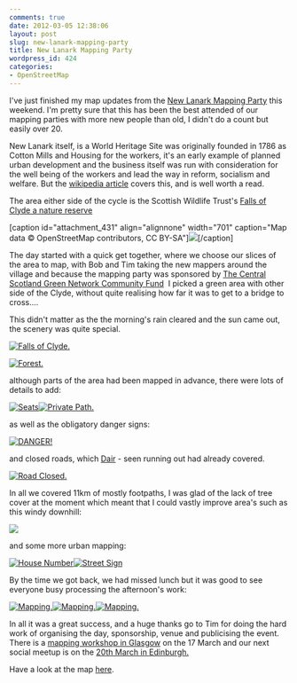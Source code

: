 ```yaml
---
comments: true
date: 2012-03-05 12:38:06
layout: post
slug: new-lanark-mapping-party
title: New Lanark Mapping Party
wordpress_id: 424
categories:
- OpenStreetMap
---
```


I've just finished my map updates from the [New Lanark Mapping Party](http://wiki.openstreetmap.org/wiki/Mapping_Party/New_Lanark) this weekend. I'm pretty sure that this has been the best attended of our mapping parties with more new people than old, I didn't do a count but easily over 20.

New Lanark itself, is a World Heritage Site was originally founded in 1786 as Cotton Mills and Housing for the workers, it's an early example of planned urban development and the business itself was run with consideration for the well being of the workers and lead the way in reform, socialism and welfare. But the [wikipedia article](http://en.wikipedia.org/wiki/New_Lanark) covers this, and is well worth a read.

The area either side of the cycle is the Scottish Wildlife Trust's [Falls of Clyde a nature reserve](http://scottishwildlifetrust.org.uk/reserve/falls-of-clyde/)



[caption id="attachment_431" align="alignnone" width="701" caption="Map data © OpenStreetMap contributors, CC BY-SA"][![](http://www.chrisfleming.org/wp/wp-content/uploads/2012/03/map2.png)](http://osm.org/go/evck7pWL)[/caption]

The day started with a quick get together, where we choose our slices of the area to map, with Bob and Tim taking the new mappers around the village and because the mapping party was sponsored by [The Central Scotland Green Network Community Fund](http://www.centralscotlandgreennetwork.org/)  I picked a green area with other side of the Clyde, without quite realising how far it was to get to a bridge to cross....

This didn't matter as the the morning's rain cleared and the sun came out, the scenery was quite special.

[![Falls of Clyde.](http://farm8.staticflickr.com/7202/6952363439_ec6bd7d121.jpg)](http://www.flickr.com/photos/61663261@N00/6952363439/)

[![Forest.](http://farm8.staticflickr.com/7059/6806265398_4a0d174666.jpg)](http://www.flickr.com/photos/61663261@N00/6806265398/)

although parts of the area had been mapped in advance, there were lots of details to add:

[![Seats](http://farm8.staticflickr.com/7202/6806253372_eeca3921ee_m.jpg)](http://www.flickr.com/photos/61663261@N00/6806253372/)[![Private Path.](http://farm8.staticflickr.com/7041/6806262524_a81be1d683_m.jpg)](http://www.flickr.com/photos/61663261@N00/6806262524/)



as well as the obligatory danger signs:

[![DANGER!](http://farm8.staticflickr.com/7063/6806248684_6ed008bb92.jpg)](http://www.flickr.com/photos/61663261@N00/6806248684/)

and closed roads, which [Dair](http://refnum.com/) - seen running out had already covered.

[![Road Closed.](http://farm8.staticflickr.com/7070/6806257320_405d19a7c7.jpg)](http://www.flickr.com/photos/61663261@N00/6806257320/)

In all we covered 11km of mostly footpaths, I was glad of the lack of tree cover at the moment which meant that I could vastly improve area's such as this windy downhill:

[![](http://www.chrisfleming.org/wp/wp-content/uploads/2012/03/map-3.png)](http://www.chrisfleming.org/osm/new-lanark-mapping-party/attachment/map-3-2/)

and some more urban mapping:

[![House Number](http://farm8.staticflickr.com/7188/6952382307_265b09b099_m.jpg)](http://www.flickr.com/photos/61663261@N00/6952382307/)[![Street Sign](http://farm8.staticflickr.com/7065/6806268122_e27cc948ff_m.jpg)](http://www.flickr.com/photos/61663261@N00/6806268122/)



By the time we got back, we had missed lunch but it was good to see everyone busy processing the afternoon's work:

[![Mapping.](http://farm8.staticflickr.com/7203/6806278376_2964edbbc4_m.jpg)](http://www.flickr.com/photos/61663261@N00/6806278376/)[![Mapping.](http://farm8.staticflickr.com/7208/6952389821_5bece9154c_m.jpg)](http://www.flickr.com/photos/61663261@N00/6952389821/)[![Mapping.](http://farm8.staticflickr.com/7066/6806272940_559566978f_m.jpg)](http://www.flickr.com/photos/61663261@N00/6806272940/)

<!-- more -->

In all it was a great success, and a huge thanks go to Tim for doing the hard work of organising the day, sponsorship, venue and publicising the event. There is a [mapping workshop in Glasgow](http://wiki.openstreetmap.org/wiki/Workshop/Glasgow2012) on the 17 March and our next social meetup is on the [20th March in Edinburgh.](http://wiki.openstreetmap.org/wiki/Edinburgh#Upcoming_Pub_Meetings)

Have a look at the map [here](http://osm.org/go/evcmQfTP).


